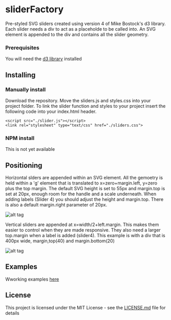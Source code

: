 # sliderFactory

Pre-styled SVG sliders created using version 4 of Mike Bostock's d3 library. Each slider needs a div to act as a placeholde to be called into. An SVG element is appended to the div and contains all the slider geometry.


### Prerequisites
You will need the [d3 library](https://d3js.org/) installed

## Installing
### Manually install

Download the repository. Move the sliders.js and styles.css into your project folder. To link the slider function and styles to your project insert the following code into your index.html header.
```
<script src="./slider.js"></script>
<link rel="stylesheet" type="text/css" href="./sliders.css">
```

### NPM install
This is not yet available

## Positioning

Horizontal slders are appended within an SVG element. All the gemoetry is held within  a 'g' element that is translated to x=zero+margin.left, y=zero plus the top margin. The default SVG height is set to 55px and margin.top is set at 20px, enough room for the handle and a scale underneath. When adding labels (Slider 4) you should adjust the height and margin.top. There is also a default margin.right parameter of 20px.

![alt tag](https://bobhaslett.github.io/d3-v4-sliders/images/slider.png)

Vertical sliders are appended at x=width/2+left.margin. This makes them easier to control when they are made responsive. They also need a larger top.margin when a label is added (slider4). This example is with a div that is 400px wide, margin,top(40) and margin.bottom(20)

![alt tag](https://bobhaslett.github.io/d3-v4-sliders/images/vertical.png)

## Examples
Wworking examples [here](
https://bobhaslett.github.io/d3-v4-sliders/index.html)
## License

This project is licensed under the MIT License - see the [LICENSE.md](LICENSE.md) file for details
